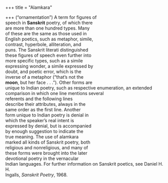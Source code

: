+++
title = "Alamkara"

+++
(“ornamentation”) A term for figures of  
speech in **Sanskrit** poetry, of which there  
are more than one hundred types. Many  
of these are the same as those used in  
English poetics, such as metaphor, simile,  
contrast, hyperbole, alliteration, and  
puns. The Sanskrit literati distinguished  
these figures of speech even further into  
more specific types, such as a simile  
expressing wonder, a simile expressed by  
doubt, and poetic error, which is the  
inverse of a metaphor (“that’s not the  
**moon**, but her face . . .”). Other forms are  
unique to Indian poetry, such as respective enumeration, an extended comparison in which one line mentions several  
referents and the following lines  
describe their attributes, always in the  
same order as the first line. Another  
form unique to Indian poetry is denial in  
which the speaker’s real intent is  
expressed by denial, but is accompanied  
by enough suggestion to indicate the  
true meaning. The use of alamkara  
marked all kinds of Sanskrit poetry, both  
religious and nonreligious, and many of  
these forms were brought into the later  
devotional poetry in the vernacular  
Indian languages. For further information on Sanskrit poetics, see Daniel H. H.  
Ingalls, *Sanskrit Poetry*, 1968.